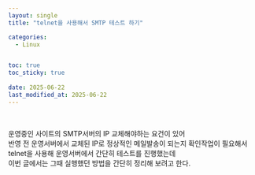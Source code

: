 ```yaml
---
layout: single
title: "telnet을 사용해서 SMTP 테스트 하기"

categories:
  - Linux


toc: true
toc_sticky: true
 
date: 2025-06-22
last_modified_at: 2025-06-22
---
```

<br/>

운영중인 사이트의 SMTP서버의 IP 교체해야하는 요건이 있어 <br/> 반영 전 운영서버에서 교체된 IP로 정상적인 메일발송이 되는지 확인작업이 필요해서 telnet을 사용해 운영서버에서 간단히 테스트를 진행했는데<br/>
이번 글에서는 그때 실행했던 방법을 간단히 정리해 보려고 한다.
<br/>
<br/>
```



```
<br/>

